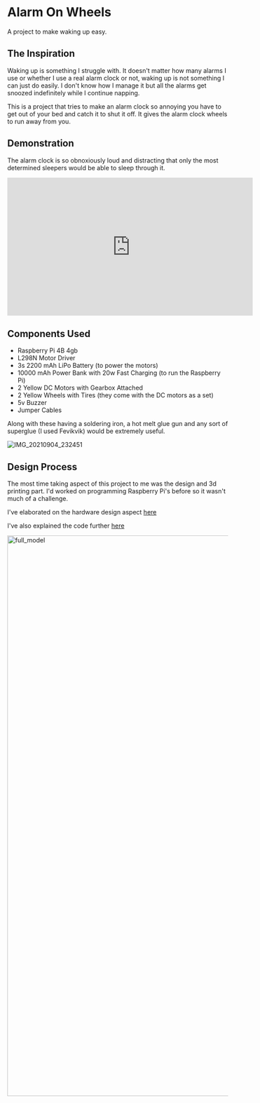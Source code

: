 # Alarm On Wheels

A project to make waking up easy.


## The Inspiration

Waking up is something I struggle with. It doesn't matter how many alarms I use or whether I use a real alarm clock or not, waking up is not something I can just do easily. I don't know how I manage it but all the alarms get snoozed indefinitely while I continue napping.

This is a project that tries to make an alarm clock so annoying you have to get out of your bed and catch it to shut it off. It gives the alarm clock wheels to run away from you.

## Demonstration

The alarm clock is so obnoxiously loud and distracting that only the most determined sleepers would be able to sleep through it.


<p align="center"><iframe width="560" height="315" src="https://www.youtube.com/embed/ajM1n26zZD8" title="YouTube video player" frameborder="0" allow="accelerometer; autoplay; clipboard-write; encrypted-media; gyroscope; picture-in-picture" allowfullscreen></iframe></p>

## Components Used

- Raspberry Pi 4B 4gb
- L298N Motor Driver
- 3s 2200 mAh LiPo Battery (to power the motors)
- 10000 mAh Power Bank with 20w Fast Charging (to run the Raspberry Pi)
- 2 Yellow DC Motors with Gearbox Attached
- 2 Yellow Wheels with Tires (they come with the DC motors as a set)
- 5v Buzzer
- Jumper Cables

Along with these having a soldering iron, a hot melt glue gun and any sort of superglue (I used Fevikvik) would be extremely useful.

![IMG_20210904_232451](https://user-images.githubusercontent.com/50370816/132123765-d4b4dfb3-f7f5-4909-a007-d7a13034c571.jpg)


## Design Process

The most time taking aspect of this project to me was the design and 3d printing part. I'd worked on programming Raspberry Pi's before so it wasn't much of a challenge.

I've elaborated on the hardware design aspect [here](./CAD/README.md)

I've also explained the code further [here](./Scripts/README.md)

<img width="1280" alt="full_model" src="https://user-images.githubusercontent.com/50370816/132122407-1938131f-72d8-403d-91e1-a9a750c0c9ee.png">

